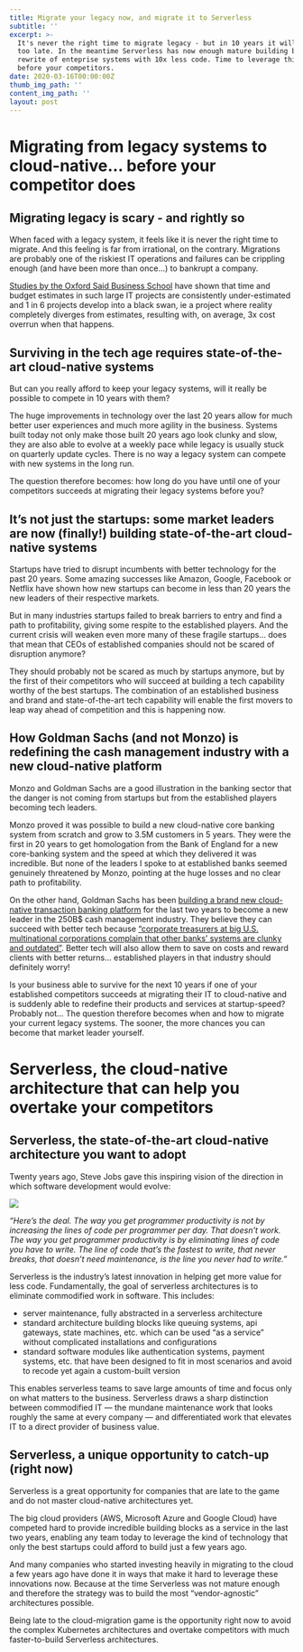 ```yaml
---
title: Migrate your legacy now, and migrate it to Serverless
subtitle: ''
excerpt: >-
  It's never the right time to migrate legacy - but in 10 years it will be
  too late. In the meantime Serverless has now enough mature building blocks to enable
  rewrite of enteprise systems with 10x less code. Time to leverage this opportunity
  before your competitors.
date: 2020-03-16T00:00:00Z
thumb_img_path: ''
content_img_path: ''
layout: post
---
```

# Migrating from legacy systems to cloud-native... before your competitor does

## Migrating legacy is scary - and rightly so

When faced with a legacy system, it feels like it is never the right time to migrate. And this feeling is far from irrational, on the contrary. Migrations are probably one of the riskiest IT operations and failures can be crippling enough (and have been more than once…) to bankrupt a company.

[Studies by the Oxford Said Business School](http://eureka.sbs.ox.ac.uk/897/1/WP_2011_08_15.pdf) have shown that time and budget estimates in such large IT projects are consistently under-estimated and 1 in 6 projects develop into a black swan, ie a project where reality completely diverges from estimates, resulting with, on average, 3x cost overrun when that happens.

## Surviving in the tech age requires state-of-the-art cloud-native systems

But can you really afford to keep your legacy systems, will it really be possible to compete in 10 years with them?

The huge improvements in technology over the last 20 years allow for much better user experiences and much more agility in the business. Systems built today not only make those built 20 years ago look clunky and slow, they are also able to evolve at a weekly pace while legacy is usually stuck on quarterly update cycles. There is no way a legacy system can compete with new systems in the long run.

The question therefore becomes: how long do you have until one of your competitors succeeds at migrating their legacy systems before you?

## It’s not just the startups: some market leaders are now (finally!) building state-of-the-art cloud-native systems

Startups have tried to disrupt incumbents with better technology for the past 20 years. Some amazing successes like Amazon, Google, Facebook or Netflix have shown how new startups can become in less than 20 years the new leaders of their respective markets.

But in many industries startups failed to break barriers to entry and find a path to profitability, giving some respite to the established players. And the current crisis will weaken even more many of these fragile startups... does that mean that CEOs of established companies should not be scared of disruption anymore?

They should probably not be scared as much by startups anymore, but by the first of their competitors who will succeed at building a tech capability worthy of the best startups. The combination of an established business and brand and state-of-the-art tech capability will enable the first movers to leap way ahead of competition and this is happening now.

## How Goldman Sachs (and not Monzo) is redefining the cash management industry with a new cloud-native platform

Monzo and Goldman Sachs are a good illustration in the banking sector that the danger is not coming from startups but from the established players becoming tech leaders.

Monzo proved it was possible to build a new cloud-native core banking system from scratch and grow to 3.5M customers in 5 years. They were the first in 20 years to get homologation from the Bank of England for a new core-banking system and the speed at which they delivered it was incredible. But none of the leaders I spoke to at established banks seemed genuinely threatened by Monzo, pointing at the huge losses and no clear path to profitability.

On the other hand, Goldman Sachs has been [building a brand new cloud-native transaction banking platform](https://www.oliverwyman.com/content/dam/oliver-wyman/v2/publications/2019/sept/greenfield-corporate-banking.pdf) for the last two years to become a new leader in the 250B$ cash management industry. They believe they can succeed with better tech because [“corporate treasurers at big U.S. multinational corporations complain that other banks’ systems are clunky and outdated”](https://www.reuters.com/article/us-goldman-sachs-cash-management-exclusi/exclusive-goldman-sachs-on-course-to-launch-cash-management-in-mid-2020-idUSKCN1P50DC). Better tech will also allow them to save on costs and reward clients with better returns... established players in that industry should definitely worry!

Is your business able to survive for the next 10 years if one of your established competitors succeeds at migrating their IT to cloud-native and is suddenly able to redefine their products and services at startup-speed? Probably not... The question therefore becomes when and how to migrate your current legacy systems. The sooner, the more chances you can become that market leader yourself.

# Serverless, the cloud-native architecture that can help you overtake your competitors

## Serverless, the state-of-the-art cloud-native architecture you want to adopt

Twenty years ago, Steve Jobs gave this inspiring vision of the direction in which software development would evolve:

![](/images/steve-jobs.png)

_“Here’s the deal. The way you get programmer productivity is not by increasing the lines of code per programmer per day. That doesn’t work. The way you get programmer productivity is by eliminating lines of code you have to write. The line of code that’s the fastest to write, that never breaks, that doesn’t need maintenance, is the line you never had to write.”_

Serverless is the industry’s latest innovation in helping get more value for less code. Fundamentally, the goal of serverless architectures is to eliminate commodified work in software. This includes:

* server maintenance, fully abstracted in a serverless architecture
* standard architecture building blocks like queuing systems, api gateways, state machines, etc. which can be used “as a service” without complicated installations and configurations
* standard software modules like authentication systems, payment systems, etc. that have been designed to fit in most scenarios and avoid to recode yet again a custom-built version

This enables serverless teams to save large amounts of time and focus only on what matters to the business. Serverless draws a sharp distinction between commodified IT — the mundane maintenance work that looks roughly the same at every company — and differentiated work that elevates IT to a direct provider of business value.

## Serverless, a unique opportunity to catch-up (right now)

Serverless is a great opportunity for companies that are late to the game and do not master cloud-native architectures yet.

The big cloud providers (AWS, Microsoft Azure and Google Cloud) have competed hard to provide incredible building blocks as a service in the last two years, enabling any team today to leverage the kind of technology that only the best startups could afford to build just a few years ago.

And many companies who started investing heavily in migrating to the cloud a few years ago have done it in ways that make it hard to leverage these innovations now. Because at the time Serverless was not mature enough and therefore the strategy was to build the most “vendor-agnostic” architectures possible.

Being late to the cloud-migration game is the opportunity right now to avoid the complex Kubernetes architectures and overtake competitors with much faster-to-build Serverless architectures.